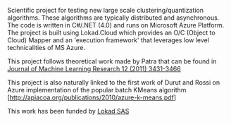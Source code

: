 Scientific project for testing new large scale clustering/quantization algorithms. These algorithms are typically distributed and asynchronous. The code is written in C#/.NET (4.0) and runs on Microsoft Azure Platform. The project is built using Lokad.Cloud which provides an O/C (Object to Cloud) Mapper and an 'execution framework' that leverages low level technicalities of MS Azure.

This project follows theoretical work made by Patra that can be found in [Journal of Machine Learning Research 12 (2011) 3431-3466](http://jmlr.csail.mit.edu/papers/volume12/patra11a/patra11a.pdf)

This project is also naturally linked to the first work of Durut and Rossi on Azure implementation of the popular batch KMeans algorithm [http://apiacoa.org/publications/2010/azure-k-means.pdf]

This work has been funded by [Lokad SAS](http://www.lokad.com/)
